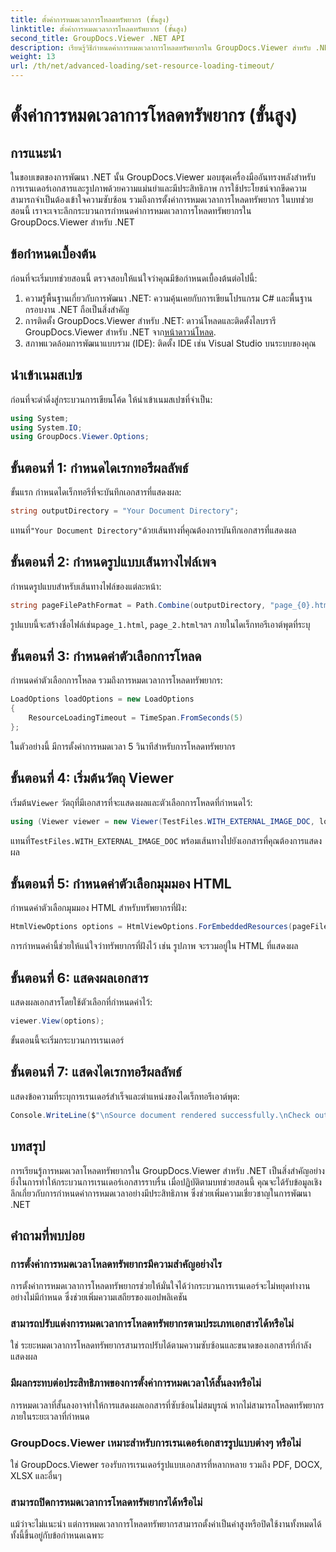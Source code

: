 ```yaml
---
title: ตั้งค่าการหมดเวลาการโหลดทรัพยากร (ขั้นสูง)
linktitle: ตั้งค่าการหมดเวลาการโหลดทรัพยากร (ขั้นสูง)
second_title: GroupDocs.Viewer .NET API
description: เรียนรู้วิธีกำหนดค่าการหมดเวลาการโหลดทรัพยากรใน GroupDocs.Viewer สำหรับ .NET อย่างมีประสิทธิภาพ การแสดงผลเอกสารหลักด้วยความแม่นยำและเสถียรภาพ
weight: 13
url: /th/net/advanced-loading/set-resource-loading-timeout/
---
```


# ตั้งค่าการหมดเวลาการโหลดทรัพยากร (ขั้นสูง)

## การแนะนำ
ในขอบเขตของการพัฒนา .NET นั้น GroupDocs.Viewer มอบชุดเครื่องมืออันทรงพลังสำหรับการเรนเดอร์เอกสารและรูปภาพด้วยความแม่นยำและมีประสิทธิภาพ การใช้ประโยชน์จากขีดความสามารถจำเป็นต้องเข้าใจความซับซ้อน รวมถึงการตั้งค่าการหมดเวลาการโหลดทรัพยากร ในบทช่วยสอนนี้ เราจะเจาะลึกกระบวนการกำหนดค่าการหมดเวลาการโหลดทรัพยากรใน GroupDocs.Viewer สำหรับ .NET
## ข้อกำหนดเบื้องต้น
ก่อนที่จะเริ่มบทช่วยสอนนี้ ตรวจสอบให้แน่ใจว่าคุณมีข้อกำหนดเบื้องต้นต่อไปนี้:
1. ความรู้พื้นฐานเกี่ยวกับการพัฒนา .NET: ความคุ้นเคยกับการเขียนโปรแกรม C# และพื้นฐานกรอบงาน .NET ถือเป็นสิ่งสำคัญ
2.  การติดตั้ง GroupDocs.Viewer สำหรับ .NET: ดาวน์โหลดและติดตั้งไลบรารี GroupDocs.Viewer สำหรับ .NET จาก[หน้าดาวน์โหลด](https://releases.groupdocs.com/viewer/net/).
3. สภาพแวดล้อมการพัฒนาแบบรวม (IDE): ติดตั้ง IDE เช่น Visual Studio บนระบบของคุณ

## นำเข้าเนมสเปซ
ก่อนที่จะดำดิ่งสู่กระบวนการเขียนโค้ด ให้นำเข้าเนมสเปซที่จำเป็น:
```csharp
using System;
using System.IO;
using GroupDocs.Viewer.Options;
```

## ขั้นตอนที่ 1: กำหนดไดเรกทอรีผลลัพธ์
ขั้นแรก กำหนดไดเร็กทอรีที่จะบันทึกเอกสารที่แสดงผล:
```csharp
string outputDirectory = "Your Document Directory";
```
 แทนที่`"Your Document Directory"`ด้วยเส้นทางที่คุณต้องการบันทึกเอกสารที่แสดงผล
## ขั้นตอนที่ 2: กำหนดรูปแบบเส้นทางไฟล์เพจ
กำหนดรูปแบบสำหรับเส้นทางไฟล์ของแต่ละหน้า:
```csharp
string pageFilePathFormat = Path.Combine(outputDirectory, "page_{0}.html");
```
 รูปแบบนี้จะสร้างชื่อไฟล์เช่น`page_1.html`, `page_2.html`ฯลฯ ภายในไดเร็กทอรีเอาต์พุตที่ระบุ
## ขั้นตอนที่ 3: กำหนดค่าตัวเลือกการโหลด
กำหนดค่าตัวเลือกการโหลด รวมถึงการหมดเวลาการโหลดทรัพยากร:
```csharp
LoadOptions loadOptions = new LoadOptions
{
    ResourceLoadingTimeout = TimeSpan.FromSeconds(5)
};
```
ในตัวอย่างนี้ มีการตั้งค่าการหมดเวลา 5 วินาทีสำหรับการโหลดทรัพยากร
## ขั้นตอนที่ 4: เริ่มต้นวัตถุ Viewer
 เริ่มต้น`Viewer` วัตถุที่มีเอกสารที่จะแสดงผลและตัวเลือกการโหลดที่กำหนดไว้:
```csharp
using (Viewer viewer = new Viewer(TestFiles.WITH_EXTERNAL_IMAGE_DOC, loadOptions))
```
 แทนที่`TestFiles.WITH_EXTERNAL_IMAGE_DOC` พร้อมเส้นทางไปยังเอกสารที่คุณต้องการแสดงผล
## ขั้นตอนที่ 5: กำหนดค่าตัวเลือกมุมมอง HTML
กำหนดค่าตัวเลือกมุมมอง HTML สำหรับทรัพยากรที่ฝัง:
```csharp
HtmlViewOptions options = HtmlViewOptions.ForEmbeddedResources(pageFilePathFormat);
```
การกำหนดค่านี้ช่วยให้แน่ใจว่าทรัพยากรที่ฝังไว้ เช่น รูปภาพ จะรวมอยู่ใน HTML ที่แสดงผล
## ขั้นตอนที่ 6: แสดงผลเอกสาร
แสดงผลเอกสารโดยใช้ตัวเลือกที่กำหนดค่าไว้:
```csharp
viewer.View(options);
```
ขั้นตอนนี้จะเริ่มกระบวนการเรนเดอร์
## ขั้นตอนที่ 7: แสดงไดเรกทอรีผลลัพธ์
แสดงข้อความที่ระบุการเรนเดอร์สำเร็จและตำแหน่งของไดเร็กทอรีเอาต์พุต:
```csharp
Console.WriteLine($"\nSource document rendered successfully.\nCheck output in {outputDirectory}.");
```

## บทสรุป
การเรียนรู้การหมดเวลาโหลดทรัพยากรใน GroupDocs.Viewer สำหรับ .NET เป็นสิ่งสำคัญอย่างยิ่งในการทำให้กระบวนการเรนเดอร์เอกสารราบรื่น เมื่อปฏิบัติตามบทช่วยสอนนี้ คุณจะได้รับข้อมูลเชิงลึกเกี่ยวกับการกำหนดค่าการหมดเวลาอย่างมีประสิทธิภาพ ซึ่งช่วยเพิ่มความเชี่ยวชาญในการพัฒนา .NET
## คำถามที่พบบ่อย
### การตั้งค่าการหมดเวลาโหลดทรัพยากรมีความสำคัญอย่างไร
การตั้งค่าการหมดเวลาการโหลดทรัพยากรช่วยให้มั่นใจได้ว่ากระบวนการเรนเดอร์จะไม่หยุดทำงานอย่างไม่มีกำหนด ซึ่งช่วยเพิ่มความเสถียรของแอปพลิเคชัน
### สามารถปรับแต่งการหมดเวลาการโหลดทรัพยากรตามประเภทเอกสารได้หรือไม่
ใช่ ระยะหมดเวลาการโหลดทรัพยากรสามารถปรับได้ตามความซับซ้อนและขนาดของเอกสารที่กำลังแสดงผล
### มีผลกระทบต่อประสิทธิภาพของการตั้งค่าการหมดเวลาให้สั้นลงหรือไม่
การหมดเวลาที่สั้นลงอาจทำให้การแสดงผลเอกสารที่ซับซ้อนไม่สมบูรณ์ หากไม่สามารถโหลดทรัพยากรภายในระยะเวลาที่กำหนด
### GroupDocs.Viewer เหมาะสำหรับการเรนเดอร์เอกสารรูปแบบต่างๆ หรือไม่
ใช่ GroupDocs.Viewer รองรับการเรนเดอร์รูปแบบเอกสารที่หลากหลาย รวมถึง PDF, DOCX, XLSX และอื่นๆ
### สามารถปิดการหมดเวลาการโหลดทรัพยากรได้หรือไม่
แม้ว่าจะไม่แนะนำ แต่การหมดเวลาการโหลดทรัพยากรสามารถตั้งค่าเป็นค่าสูงหรือปิดใช้งานทั้งหมดได้ ทั้งนี้ขึ้นอยู่กับข้อกำหนดเฉพาะ